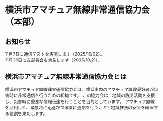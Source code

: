 # 横浜市アマチュア無線非常通信協力会（本部）

## お知らせ

11月7日に通信テストを実施します（2025/10/02）。\
11月30日に支部長会を実施します（2025/10/21）。

## 横浜市アマチュア無線非常通信協力会とは

横浜市アマチュア無線非常通信協力会は、横浜市内のアマチュア無線愛好者が災害時に非常通信を行うための組織です。
この協力会は、地域の防災活動を支援し、災害時に重要な情報伝達を行うことを目的としています。
アマチュア無線を活用して、緊急時に迅速かつ確実に通信を行うことで地域住民の安全を確保する役割を果たします。
